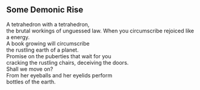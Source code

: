 Some Demonic Rise
-----------------
A tetrahedron with a tetrahedron,  
the brutal workings of unguessed law. When you circumscribe rejoiced like a energy.  
A book growing will circumscribe  
the rustling earth of a planet.  
Promise on the puberties that wait for you  
cracking the rustling chairs, deceiving the doors.  
Shall we move on?  
From her eyeballs and her eyelids perform  
bottles of the earth.  
